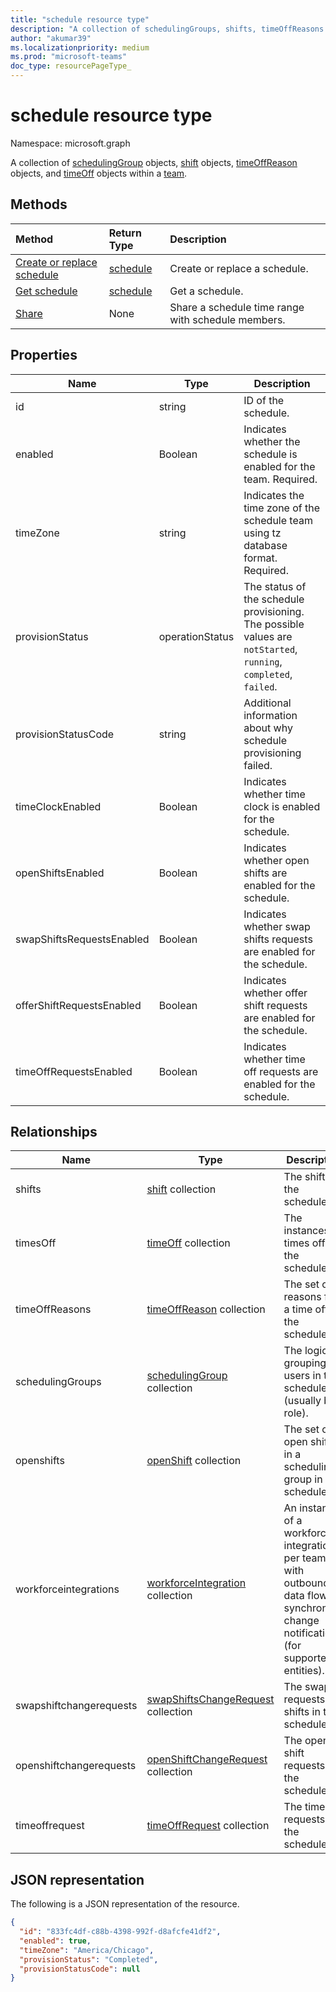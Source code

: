 ```yaml
---
title: "schedule resource type"
description: "A collection of schedulingGroups, shifts, timeOffReasons and timesOff within a team."
author: "akumar39"
ms.localizationpriority: medium
ms.prod: "microsoft-teams"
doc_type: resourcePageType_
---
```


# schedule resource type

Namespace: microsoft.graph

A collection of [schedulingGroup](schedulinggroup.md) objects, [shift](shift.md) objects, [timeOffReason](timeoffreason.md) objects, and [timeOff](timeoff.md) objects within a [team](../resources/team.md). 

## Methods

| Method       | Return Type  |Description|
|:---------------|:--------|:----------|
|[Create or replace schedule](../api/team-put-schedule.md) | [schedule](schedule.md) | Create or replace a schedule.|
|[Get schedule](../api/schedule-get.md) | [schedule](schedule.md) | Get a schedule.|
|[Share](../api/schedule-share.md) | None | Share a schedule time range with schedule members.|

## Properties
|Name                   |Type           |Description                                                                                                                                      |
|-----------------------|---------------|-------------------------------------------------------------------------------------------------------------------------------------------------|
| id			        |string  |ID of the schedule.|
| enabled 			    |Boolean    | Indicates whether the schedule is enabled for the team. Required.|
| timeZone 		        |string  | Indicates the time zone of the schedule team using tz database format. Required.|
| provisionStatus       |operationStatus    | The status of the schedule provisioning. The possible values are `notStarted`, `running`, `completed`, `failed`. |
| provisionStatusCode   |string  | Additional information about why schedule provisioning failed. |
| timeClockEnabled			        |Boolean  | Indicates whether time clock is enabled for the schedule.             |
| openShiftsEnabled			        |Boolean  | Indicates whether open shifts are enabled for the schedule.             | 
| swapShiftsRequestsEnabled			        |Boolean| Indicates whether swap shifts requests are enabled for the schedule.             |
| offerShiftRequestsEnabled			        |Boolean  | Indicates whether offer shift requests are enabled for the schedule.             | 
| timeOffRequestsEnabled			        |Boolean | Indicates whether time off requests are enabled for the schedule.             | 



## Relationships
|Name                   |Type           |Description                                                                                                                                      |
|-----------------------|---------------|-------------------------------------------------------------------------------------------------------------------------------------------------|
| shifts   | [shift](shift.md) collection  | The shifts in the schedule. |
| timesOff   |[timeOff](timeoff.md) collection  | The instances of times off in the schedule. |
| timeOffReasons   |[timeOffReason](timeoffreason.md) collection  | The set of reasons for a time off in the schedule. |
| schedulingGroups   |[schedulingGroup](schedulinggroup.md) collection  | The logical grouping of users in the schedule (usually by role). |
| openshifts   |[openShift](openshift.md) collection | The set of open shifts in a scheduling group in the schedule. |
| workforceintegrations   |[workforceIntegration](workforceintegration.md) collection  | An instance of a workforce integration per team with outbound data flow on synchronous change notifications (for supported entities). |
| swapshiftchangerequests   |[swapShiftsChangeRequest](swapshiftschangerequest.md) collection  | The swap requests for shifts in the schedule. |
| openshiftchangerequests   |[openShiftChangeRequest](openshiftchangerequest.md) collection  | The open shift requests in the schedule. |
| timeoffrequest   |[timeOffRequest](timeoffrequest.md) collection  | The time off requests in the schedule. |

## JSON representation

The following is a JSON representation of the resource.

<!-- {
  "blockType": "resource",
  "keyProperty": "id",
  "@odata.type": "microsoft.graph.schedule"
}-->

```json
{
  "id": "833fc4df-c88b-4398-992f-d8afcfe41df2",
  "enabled": true,
  "timeZone": "America/Chicago",
  "provisionStatus": "Completed",
  "provisionStatusCode": null
}
```


<!-- uuid: 8fcb5dbc-d5aa-4681-8e31-b001d5168d79
2015-10-25 14:57:30 UTC -->
<!--
{
  "type": "#page.annotation",
  "description": "schedule resource",
  "keywords": "",
  "section": "documentation",
  "tocPath": "",
  "suppressions": []
}
-->

